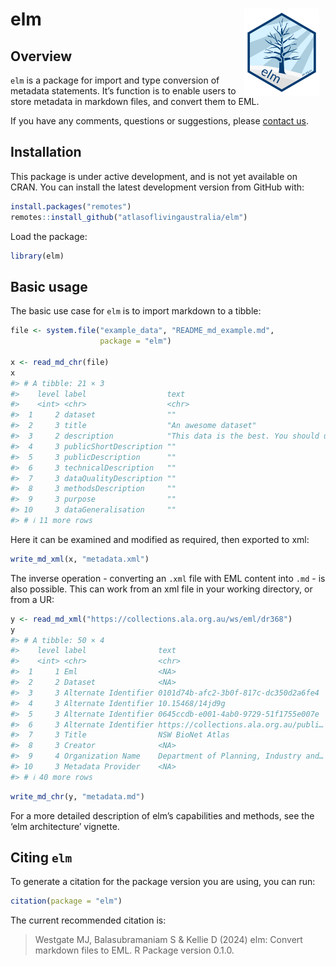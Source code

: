 
<!-- README.md is generated from README.Rmd. Please edit that file -->

# elm <img src="man/figures/logo.png" align="right" style="margin: 0px 10px 0px 10px;" alt="" width="120"/><br>

## Overview

`elm` is a package for import and type conversion of metadata
statements. It’s function is to enable users to store metadata in
markdown files, and convert them to EML.

If you have any comments, questions or suggestions, please [contact
us](mailto:support@ala.org.au).

## Installation

This package is under active development, and is not yet available on
CRAN. You can install the latest development version from GitHub with:

``` r
install.packages("remotes")
remotes::install_github("atlasoflivingaustralia/elm")
```

Load the package:

``` r
library(elm)
```

## Basic usage

The basic use case for `elm` is to import markdown to a tibble:

``` r
file <- system.file("example_data", "README_md_example.md", 
                    package = "elm")

x <- read_md_chr(file)
x 
#> # A tibble: 21 × 3
#>    level label                  text                                       
#>    <int> <chr>                  <chr>                                      
#>  1     2 dataset                ""                                         
#>  2     3 title                  "An awesome dataset"                       
#>  3     2 description            "This data is the best. You should use it!"
#>  4     3 publicShortDescription ""                                         
#>  5     3 publicDescription      ""                                         
#>  6     3 technicalDescription   ""                                         
#>  7     3 dataQualityDescription ""                                         
#>  8     3 methodsDescription     ""                                         
#>  9     3 purpose                ""                                         
#> 10     3 dataGeneralisation     ""                                         
#> # ℹ 11 more rows
```

Here it can be examined and modified as required, then exported to xml:

``` r
write_md_xml(x, "metadata.xml")
```

The inverse operation - converting an `.xml` file with EML content into
`.md` - is also possible. This can work from an xml file in your working
directory, or from a UR:

``` r
y <- read_md_xml("https://collections.ala.org.au/ws/eml/dr368")
y
#> # A tibble: 50 × 4
#>    level label                text                                  attributes  
#>    <int> <chr>                <chr>                                 <list>      
#>  1     1 Eml                  <NA>                                  <named list>
#>  2     2 Dataset              <NA>                                  <lgl [1]>   
#>  3     3 Alternate Identifier 0101d74b-afc2-3b0f-817c-dc350d2a6fe4  <lgl [1]>   
#>  4     3 Alternate Identifier 10.15468/14jd9g                       <lgl [1]>   
#>  5     3 Alternate Identifier 0645ccdb-e001-4ab0-9729-51f1755e007e  <lgl [1]>   
#>  6     3 Alternate Identifier https://collections.ala.org.au/publi… <lgl [1]>   
#>  7     3 Title                NSW BioNet Atlas                      <lgl [1]>   
#>  8     3 Creator              <NA>                                  <lgl [1]>   
#>  9     4 Organization Name    Department of Planning, Industry and… <lgl [1]>   
#> 10     3 Metadata Provider    <NA>                                  <lgl [1]>   
#> # ℹ 40 more rows
```

``` r
write_md_chr(y, "metadata.md")
```

For a more detailed description of elm’s capabilities and methods, see
the ‘elm architecture’ vignette.

## Citing `elm`

To generate a citation for the package version you are using, you can
run:

``` r
citation(package = "elm")
```

The current recommended citation is:

> Westgate MJ, Balasubramaniam S & Kellie D (2024) elm: Convert markdown
> files to EML. R Package version 0.1.0.
